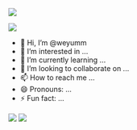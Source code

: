 <a href="https://github.com/weyumm" target="_blank"><img  align=center src="https://img.shields.io/badge/github-weyumm-%2316ff47?style=flat"/></a>

<a href="https://space.bilibili.com/347006675" target="_blank"><img  align=center src="https://img.shields.io/badge/bilibili-weyumm-%2324f9a6?style=flat"/></a>

- 👋 Hi, I’m @weyumm
- 👀 I’m interested in ...
- 🌱 I’m currently learning ...
- 💞️ I’m looking to collaborate on ...
- 📫 How to reach me ...
- 😄 Pronouns: ...
- ⚡ Fun fact: ...

<img   align="center" src="https://github-readme-stats.vercel.app/api?username=weyumm&locale=cn&line_height=33&show_icons=true&hide=&theme=&rank_icon=default"/>
<img   align="center" src="https://github-readme-stats.vercel.app/api/top-langs/?username=weyumm&locale=cn&line_height=33&theme=&langs_count=10"/>
<!---
weyumm/weyumm is a ✨ special ✨ repository because its `README.md` (this file) appears on your GitHub profile.
You can click the Preview link to take a look at your changes.
--->
